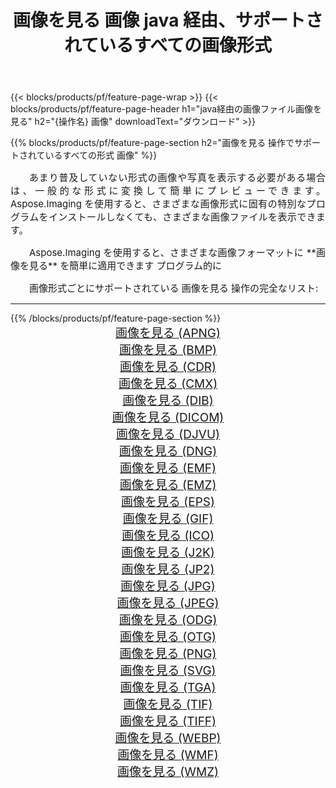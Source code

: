 ﻿---
title: 画像を見る 画像 java 経由、サポートされているすべての画像形式 
weight: 3920
url: /ja/java/viewer 
lang: ja
langdirlevel: 2
locales: zh-hans,ja,it,ru,de,es,fr,nl,id,lt,pl,pt,vi,tr,ko,zh-hant,ar,hi,th,sv,cs,uk,he
description: Aspose.Imaging を使用すると、java 経由で簡単に 画像を見る イメージを作成できます
---

{{< blocks/products/pf/feature-page-wrap >}}
{{< blocks/products/pf/feature-page-header h1="java経由の画像ファイル画像を見る" h2="{操作名} 画像" downloadText="ダウンロード" >}}


{{% blocks/products/pf/feature-page-section  h2="画像を見る 操作でサポートされているすべての形式 画像" %}}
<p align="justify" style="text-indent:2em;font-size:15px;">
あまり普及していない形式の画像や写真を表示する必要がある場合は、一般的な形式に変換して簡単にプレビューできます。 Aspose.Imaging を使用すると、さまざまな画像形式に固有の特別なプログラムをインストールしなくても、さまざまな画像ファイルを表示できます。
</p>
<p align="justify" style="text-indent:2em;font-size:15px;">
Aspose.Imaging を使用すると、さまざまな画像フォーマットに **画像を見る** を簡単に適用できます プログラム的に
</p>
<p align="justify" style="text-indent:2em;font-size:15px;">
画像形式ごとにサポートされている 画像を見る 操作の完全なリスト:
</p>
<hr/>
{{% /blocks/products/pf/feature-page-section %}}
<div class="container-fluid productfamilypage bg-gray">
    <div class="convertypes bg-gray agp-content section">
        <div class="container">
		<div class="row other-converters" style="gap: 10px;font-size: 19px;text-align:center;">
		    <div class='col-md-2 other-converter remove-lp remove-rp'><a href="/imaging/ja/java/viewer/apng" style="padding:15px;">画像を見る (APNG)</a></div><div class='col-md-2 other-converter remove-lp remove-rp'><a href="/imaging/ja/java/viewer/bmp" style="padding:15px;">画像を見る (BMP)</a></div><div class='col-md-2 other-converter remove-lp remove-rp'><a href="/imaging/ja/java/viewer/cdr" style="padding:15px;">画像を見る (CDR)</a></div><div class='col-md-2 other-converter remove-lp remove-rp'><a href="/imaging/ja/java/viewer/cmx" style="padding:15px;">画像を見る (CMX)</a></div><div class='col-md-2 other-converter remove-lp remove-rp'><a href="/imaging/ja/java/viewer/dib" style="padding:15px;">画像を見る (DIB)</a></div><div class='col-md-2 other-converter remove-lp remove-rp'><a href="/imaging/ja/java/viewer/dicom" style="padding:15px;">画像を見る (DICOM)</a></div><div class='col-md-2 other-converter remove-lp remove-rp'><a href="/imaging/ja/java/viewer/djvu" style="padding:15px;">画像を見る (DJVU)</a></div><div class='col-md-2 other-converter remove-lp remove-rp'><a href="/imaging/ja/java/viewer/dng" style="padding:15px;">画像を見る (DNG)</a></div><div class='col-md-2 other-converter remove-lp remove-rp'><a href="/imaging/ja/java/viewer/emf" style="padding:15px;">画像を見る (EMF)</a></div><div class='col-md-2 other-converter remove-lp remove-rp'><a href="/imaging/ja/java/viewer/emz" style="padding:15px;">画像を見る (EMZ)</a></div><div class='col-md-2 other-converter remove-lp remove-rp'><a href="/imaging/ja/java/viewer/eps" style="padding:15px;">画像を見る (EPS)</a></div><div class='col-md-2 other-converter remove-lp remove-rp'><a href="/imaging/ja/java/viewer/gif" style="padding:15px;">画像を見る (GIF)</a></div><div class='col-md-2 other-converter remove-lp remove-rp'><a href="/imaging/ja/java/viewer/ico" style="padding:15px;">画像を見る (ICO)</a></div><div class='col-md-2 other-converter remove-lp remove-rp'><a href="/imaging/ja/java/viewer/j2k" style="padding:15px;">画像を見る (J2K)</a></div><div class='col-md-2 other-converter remove-lp remove-rp'><a href="/imaging/ja/java/viewer/jp2" style="padding:15px;">画像を見る (JP2)</a></div><div class='col-md-2 other-converter remove-lp remove-rp'><a href="/imaging/ja/java/viewer/jpg" style="padding:15px;">画像を見る (JPG)</a></div><div class='col-md-2 other-converter remove-lp remove-rp'><a href="/imaging/ja/java/viewer/jpeg" style="padding:15px;">画像を見る (JPEG)</a></div><div class='col-md-2 other-converter remove-lp remove-rp'><a href="/imaging/ja/java/viewer/odg" style="padding:15px;">画像を見る (ODG)</a></div><div class='col-md-2 other-converter remove-lp remove-rp'><a href="/imaging/ja/java/viewer/otg" style="padding:15px;">画像を見る (OTG)</a></div><div class='col-md-2 other-converter remove-lp remove-rp'><a href="/imaging/ja/java/viewer/png" style="padding:15px;">画像を見る (PNG)</a></div><div class='col-md-2 other-converter remove-lp remove-rp'><a href="/imaging/ja/java/viewer/svg" style="padding:15px;">画像を見る (SVG)</a></div><div class='col-md-2 other-converter remove-lp remove-rp'><a href="/imaging/ja/java/viewer/tga" style="padding:15px;">画像を見る (TGA)</a></div><div class='col-md-2 other-converter remove-lp remove-rp'><a href="/imaging/ja/java/viewer/tif" style="padding:15px;">画像を見る (TIF)</a></div><div class='col-md-2 other-converter remove-lp remove-rp'><a href="/imaging/ja/java/viewer/tiff" style="padding:15px;">画像を見る (TIFF)</a></div><div class='col-md-2 other-converter remove-lp remove-rp'><a href="/imaging/ja/java/viewer/webp" style="padding:15px;">画像を見る (WEBP)</a></div><div class='col-md-2 other-converter remove-lp remove-rp'><a href="/imaging/ja/java/viewer/wmf" style="padding:15px;">画像を見る (WMF)</a></div><div class='col-md-2 other-converter remove-lp remove-rp'><a href="/imaging/ja/java/viewer/wmz" style="padding:15px;">画像を見る (WMZ)</a></div>
                </div>
        </div>
    </div>
</div>
<br/>
